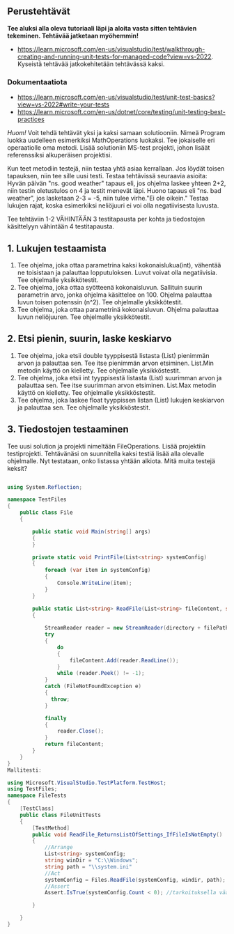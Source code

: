 ## Perustehtävät

**Tee aluksi alla oleva tutoriaali läpi ja aloita vasta sitten tehtävien tekeminen. Tehtävää jatketaan myöhemmin!**
* https://learn.microsoft.com/en-us/visualstudio/test/walkthrough-creating-and-running-unit-tests-for-managed-code?view=vs-2022. Kyseistä tehtävää jatkokehitetään tehtävässä kaksi.

### Dokumentaatiota
* https://learn.microsoft.com/en-us/visualstudio/test/unit-test-basics?view=vs-2022#write-your-tests
* https://learn.microsoft.com/en-us/dotnet/core/testing/unit-testing-best-practices

*Huom!* Voit tehdä tehtävät yksi ja kaksi samaan solutiooniin. Nimeä Program luokka uudelleen esimerkiksi MathOperations luokaksi. Tee jokaiselle eri operaatiolle oma metodi. Lisää solutioniin MS-test projekti, johon lisäät referenssiksi alkuperäisen projektisi.

Kun teet metodiin testejä, niin testaa yhtä asiaa kerrallaan. Jos löydät toisen tapauksen, niin tee sille uusi testi.
Testaa tehtävissä seuraavia asioita:
Hyvän päivän "ns. good weather" tapaus eli, jos ohjelma laskee yhteen 2+2, niin testin oletustulos on 4 ja testit menevät läpi.
Huono tapaus eli "ns. bad weather", jos lasketaan 2-3 = -5, niin tulee virhe."Ei ole oikein."
Testaa lukujen rajat, koska esimerkiksi neliöjuuri ei voi olla negatiivisesta luvusta. 

Tee tehtäviin 1-2 VÄHINTÄÄN 3 testitapausta per kohta ja tiedostojen käsittelyyn vähintään 4 testitapausta.

## 1. Lukujen testaamista
 1. Tee ohjelma, joka ottaa parametrina kaksi kokonaislukua(int), vähentää ne toisistaan ja palauttaa lopputuloksen. Luvut voivat olla negatiivisia. Tee ohjelmalle yksikkötestit.
 2. Tee ohjelma, joka ottaa syötteenä kokonaisluvun. Sallituin suurin parametrin arvo, jonka ohjelma käsittelee on 100. Ohjelma palauttaa luvun toisen potenssin (n^2). Tee ohjelmalle yksikkötestit.
 3. Tee ohjelma, joka ottaa parametrinä kokonaisluvun. Ohjelma palauttaa luvun neliöjuuren. Tee ohjelmalle yksikkötestit.

## 2. Etsi pienin, suurin, laske keskiarvo

1. Tee ohjelma, joka etsii double tyyppisestä listasta (List<double>) pienimmän arvon ja palauttaa sen. Tee itse pienimmän arvon etsiminen. List.Min metodin käyttö on kielletty. Tee ohjelmalle yksikköstestit.
2. Tee ohjelma, joka etsii int tyyppisestä listasta (List<int>) suurimman arvon ja palauttaa sen. Tee itse suurimman arvon etsiminen. List.Max metodin käyttö on kielletty. Tee ohjelmalle yksikköstestit. 
3. Tee ohjelma, joka laskee float tyyppissen listan (List<float>) lukujen keskiarvon ja palauttaa sen. Tee ohjelmalle yksikköstestit. 

## 3. Tiedostojen testaaminen

Tee uusi solution ja projekti nimeltään FileOperations. Lisää projektiin testiprojekti.
Tehtävänäsi on suunnitella kaksi testiä lisää alla olevalle ohjelmalle. Nyt testataan, onko listassa yhtään alkiota. Mitä muita testejä keksit?
```c#

using System.Reflection;

namespace TestFiles
{
    public class File
    {

        public static void Main(string[] args)
        {
        }

        private static void PrintFile(List<string> systemConfig)
        {
            foreach (var item in systemConfig)
            {
                Console.WriteLine(item);
            }
        }

        public static List<string> ReadFile(List<string> fileContent, string directory, string filePath)
        {
       
            StreamReader reader = new StreamReader(directory + filePath);
            try
            {
                do
                {
                    fileContent.Add(reader.ReadLine());
                }
                while (reader.Peek() != -1);
            }
            catch (FileNotFoundException e)
            {
              throw;
            }

            finally
            {
                reader.Close();
            }
            return fileContent;
        }
    }
}
Mallitesti:

using Microsoft.VisualStudio.TestPlatform.TestHost;
using TestFiles;
namespace FileTests
{
    [TestClass]
    public class FileUnitTests
    {
        [TestMethod]
        public void ReadFile_ReturnsListOfSettings_IfFileIsNotEmpty()
        {
            //Arrange
            List<string> systemConfig;
            string winDir = "C:\\Windows";
            string path = "\\system.ini"
            //Act
            systemConfig = Files.ReadFile(systemConfig, windir, path);
            //Assert
            Assert.IsTrue(systemConfig.Count < 0); //tarkoituksella väärin. Korjaa.

        }

    }
}
```
